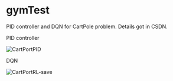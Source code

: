 # gymTest
PID controller and DQN for CartPole problem. Details got in CSDN.

PID controller

![CartPortPID](https://user-images.githubusercontent.com/30352090/166458622-60b8d7cf-086b-443f-84a8-26feda906fb5.gif)


DQN

![CartPortRL-save](https://user-images.githubusercontent.com/30352090/166458633-494d9634-22f6-4932-b1ad-105f3a06eb56.gif)
